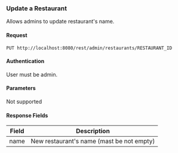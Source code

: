 ### Update a Restaurant
Allows admins to update restaurant's name.

#### Request
`PUT http://localhost:8080/rest/admin/restaurants/RESTAURANT_ID`

#### Authentication
User must be admin.

#### Parameters
Not supported

#### Response Fields
| Field  | Description                                                   |
|:------:|---------------------------------------------------------------|
|  name  | New restaurant's name (mast be not empty)                     |
